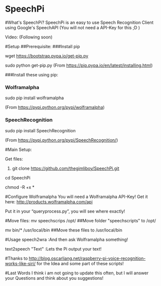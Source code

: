 

SpeechPi
========
#What's SpeechPi?
SpeechPi is an easy to use Speech Recognition Client using Google's SpeechAPI (You will not need a API-Key for this ;D )

Video: (Following soon)

#Setup
##Prerequisite:
###Install pip

wget https://bootstrap.pypa.io/get-pip.py

sudo python get-pip.py
(From  https://pip.pypa.io/en/latest/installing.html)

###Install these using pip:
### Wolframalpha
sudo pip install wolframalpha  

  (From https://pypi.python.org/pypi/wolframalpha)
### SpeechRecognition
sudo pip install SpeechRecognition

  (From https://pypi.python.org/pypi/SpeechRecognition/)

#Main Setup:

Get files:

1. git clone https://github.com/thegimliboy/SpeechPi.git


  cd SpeechPi

  chmod -R +x *

#Configure Wolframalpha
You will need a Wolframalpha API-Key!
Get it here: http://products.wolframalpha.com/api

Put it in your “queryprocess.py”, you will see where exactly!

#Move files:
mv speechscrips /opt/ ##Move folder "speechscripts" to /opt/ 

mv bin/* /usr/local/bin ##Move these files to /usr/local/bin

#Usage
speech2wra	:And then ask Wolframalpha something!

text2speech "Text"	:Lets the Pi output your text!



#Thanks to
http://blog.oscarliang.net/raspberry-pi-voice-recognition-works-like-siri/ for the Idea and some part of these scripts!

#Last Words
I think i am not going to update this often, but I will answer your Questions and think about you suggestions! 

